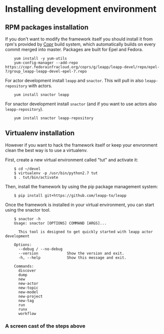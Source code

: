 # Installing development environment

## RPM packages installation

If you don't want to modify the framework itself you should install it from
rpm's provided by [Copr](https://copr.fedorainfracloud.org/coprs/g/leapp/leapp-devel/)
build system, which automatically builds on every commit merged into master.
Packages are built for Epel and Fedora.

```shell
    yum install -y yum-utils
    yum-config-manager --add-repo https://copr.fedorainfracloud.org/coprs/g/leapp/leapp-devel/repo/epel-7/group_leapp-leapp-devel-epel-7.repo
```

For actor development install `leapp` and `snactor`. This will pull in also
`leapp-repository` with actors.


```shell
    yum install snactor leapp
```

For snactor development install `snactor` (and if you want to use actors also `leapp-repository`).

```shell
    yum install snactor leapp-repository
```

## Virtualenv installation

However if you want to hack the framework itself or keep your envronment clean
the best way is to use a virtualenv.

First, create a new virtual environment called "tut" and activate it:
```shell
	$ cd ~/devel
	$ virtualenv -p /usr/bin/python2.7 tut
	$ . tut/bin/activate
```

Then, install the framework by using the pip package management system:
```shell
	$ pip install git+https://github.com/leapp-to/leapp
```

Once the framework is installed in your virtual environment, you can start using the snactor tool.
```shell
	$ snactor -h
	Usage: snactor [OPTIONS] COMMAND [ARGS]...

	  This tool is designed to get quickly started with leapp actor development

	Options:
	  --debug / --no-debug
	  --version             Show the version and exit.
	  -h, --help            Show this message and exit.

	Commands:
	  discover
	  dump
	  new
	  new-actor
	  new-topic
	  new-model
	  new-project
	  new-tag
	  run
	  runx
	  workflow
```

### A screen cast of the steps above

<asciinema-player src="_static/screencasts/install.json"></ascinema-player>
